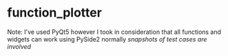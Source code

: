 # function_plotter

Note: I've used PyQt5 however I took in consideration that all functions and widgets can work using PySide2 normally
*snapshots of test cases are involved*
